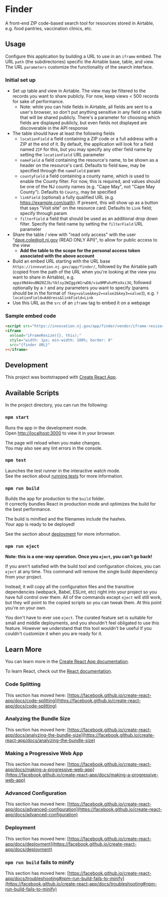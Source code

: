 # Finder

A front-end ZIP code-based search tool for resources stored in Airtable, e.g. food pantries, vaccination clinics, etc.

## Usage

Configure this application by building a URL to use in an `iframe` embed. The URL `path` (the subdirectories) specific the Airtable base, table, and view. The URL `parameters` customize the functionality of the search interface.

### Initial set up

- Set up table and view in Airtable. The view may be filtered to the records you want to share publicly. For now, keep views < 500 records for sake of performance.
  - Note: while you can hide fields in Airtable, all fields are sent to a user's browser, so don't put anything sensitive in any field on a table that will be shared publicly. There's a parameter for choosing which fields are displayed publicly, but even fields not displayed are discoverable in the API response
- The table should have at least the following fields
  - `locationField` a field containing a ZIP code or a full address with a ZIP at the end of it. By default, the application will look for a field named `ZIP` for this, but you may specify any other field name by setting the `locationField` URL parameter
  - `nameField` a field containing the resource's name, to be shown as a header on the resource's card. Defaults to field `Name`, may be specified through the `nameField` param
  - `countyField` a field containing a county name, which is used to enable the County filter. For now, this is required, and values should be one of the NJ county names (e.g. "Cape May", not "Cape May County"). Defaults to `County`, may be specified
  - `linkField` (optional) a fully qualified URL (e.g. https://example.com/path). If present, this will show up as a button that says "Visit site" on the resource card. Defaults to `Link` field; specify through param
  - `filterField` a field that should be used as an additional drop down filter. Specify the field name by setting the `filterField` URL parameter
- Share the table / view with "read only access" with the user "dave.cole@oit.nj.gov (READ ONLY API)", to allow for public access to the view
  - **Add the table to the scope for the personal access token associated with the above account**
- Build an embed URL starting with the URL base `https://innovation.nj.gov/app/finder/`, followed by the Airtable path (copied from the path of the URL when you're looking at the view you want to share in Airtable), e.g. `appzXNd4ovBNZ0ZJb/tblsy2WZggzW1rwD8/viw9MPuhzMteXxi3U`, followed optionally by a `?` and any parameters you want to specify (params should be in the format of `?key=value&key2=value2&key3=value3`), e.g. `?locationField=Address&linkField=Link`
- Use this URL as the `src` of an `iframe` tag to embed it on a webpage

### Sample embed code

```html
<script src="https://innovation.nj.gov/app/finder/vendor/iframe-resizer/iframeResizer.min.js"></script>
<iframe
  onload="iFrameResize({}, this);"
  style="width: 1px; min-width: 100%; border: 0"
  src="{finder URL}"
></iframe>
```

## Development

This project was bootstrapped with [Create React App](https://github.com/facebook/create-react-app).

## Available Scripts

In the project directory, you can run the following:

### `npm start`

Runs the app in the development mode.\
Open [http://localhost:3000](http://localhost:3000) to view it in your browser.

The page will reload when you make changes.\
You may also see any lint errors in the console.

### `npm test`

Launches the test runner in the interactive watch mode.\
See the section about [running tests](https://facebook.github.io/create-react-app/docs/running-tests) for more information.

### `npm run build`

Builds the app for production to the `build` folder.\
It correctly bundles React in production mode and optimizes the build for the best performance.

The build is minified and the filenames include the hashes.\
Your app is ready to be deployed!

See the section about [deployment](https://facebook.github.io/create-react-app/docs/deployment) for more information.

### `npm run eject`

**Note: this is a one-way operation. Once you `eject`, you can't go back!**

If you aren't satisfied with the build tool and configuration choices, you can `eject` at any time. This command will remove the single build dependency from your project.

Instead, it will copy all the configuration files and the transitive dependencies (webpack, Babel, ESLint, etc) right into your project so you have full control over them. All of the commands except `eject` will still work, but they will point to the copied scripts so you can tweak them. At this point you're on your own.

You don't have to ever use `eject`. The curated feature set is suitable for small and middle deployments, and you shouldn't feel obligated to use this feature. However we understand that this tool wouldn't be useful if you couldn't customize it when you are ready for it.

## Learn More

You can learn more in the [Create React App documentation](https://facebook.github.io/create-react-app/docs/getting-started).

To learn React, check out the [React documentation](https://reactjs.org/).

### Code Splitting

This section has moved here: [https://facebook.github.io/create-react-app/docs/code-splitting](https://facebook.github.io/create-react-app/docs/code-splitting)

### Analyzing the Bundle Size

This section has moved here: [https://facebook.github.io/create-react-app/docs/analyzing-the-bundle-size](https://facebook.github.io/create-react-app/docs/analyzing-the-bundle-size)

### Making a Progressive Web App

This section has moved here: [https://facebook.github.io/create-react-app/docs/making-a-progressive-web-app](https://facebook.github.io/create-react-app/docs/making-a-progressive-web-app)

### Advanced Configuration

This section has moved here: [https://facebook.github.io/create-react-app/docs/advanced-configuration](https://facebook.github.io/create-react-app/docs/advanced-configuration)

### Deployment

This section has moved here: [https://facebook.github.io/create-react-app/docs/deployment](https://facebook.github.io/create-react-app/docs/deployment)

### `npm run build` fails to minify

This section has moved here: [https://facebook.github.io/create-react-app/docs/troubleshooting#npm-run-build-fails-to-minify](https://facebook.github.io/create-react-app/docs/troubleshooting#npm-run-build-fails-to-minify)
